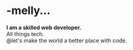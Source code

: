 # -melly...
<b>I am a skilled web developer. </b><br>
All things tech.<br>
@let's make the world a better place with code.
